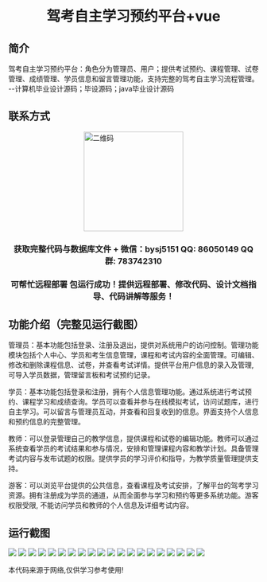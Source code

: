 <p><h1 align="center">驾考自主学习预约平台+vue</h1></p>

## 简介
驾考自主学习预约平台：角色分为管理员、用户；提供考试预约、课程管理、试卷管理、成绩管理、学员信息和留言管理功能，支持完整的驾考自主学习流程管理。    --计算机毕业设计源码；毕设源码；java毕业设计源码


## 联系方式
<img src="https://bs-1329754181.cos.ap-shanghai.myqcloud.com/wx.jpg" alt="二维码" style="display: block; margin: 0 auto;" width="200px">
<p><h3 align="center">获取完整代码与数据库文件 + 微信：bysj5151 QQ: 86050149 QQ群: 783742310</h3></p>
<p><h3 align="center">可帮忙远程部署 包运行成功！提供远程部署、修改代码、设计文档指导、代码讲解等服务！</h3></p>

## 功能介绍（完整见运行截图）
管理员：基本功能包括登录、注册及退出，提供对系统用户的访问控制。管理功能模块包括个人中心、学员和考生信息管理，课程和考试内容的全面管理。可编辑、修改和删除课程信息、试卷，并查看考试详情。提供平台用户信息的录入及管理, 可导入学员数据，管理留言板和考试预约记录。

学员：基本功能包括登录和注册，拥有个人信息管理功能。通过系统进行考试预约、课程学习和成绩查询。学员可以查看并参与在线模拟考试，访问试题库，进行自主学习。可以留言与管理员互动，并查看和回复收到的信息。界面支持个人信息和预约信息的完整管理。

教师：可以登录管理自己的教学信息，提供课程和试卷的编辑功能。教师可以通过系统查看学员的考试结果和参与情况，安排和管理课程内容和教学计划。具备管理考试内容与发布试题的权限。提供学员的学习评价和指导，为教学质量管理提供支持。

游客：可以浏览平台提供的公共信息，查看课程及考试安排，了解平台的驾考学习资源。拥有注册成为学员的通道，从而全面参与学习和预约等更多系统功能。游客权限受限, 不能访问学员和教师的个人信息及详细考试内容。


## 运行截图
![](https://bs-1329754181.cos.ap-shanghai.myqcloud.com/ssm/DrivingTestSelfStudyReservationPlatform/img/001.jpg)
![](https://bs-1329754181.cos.ap-shanghai.myqcloud.com/ssm/DrivingTestSelfStudyReservationPlatform/img/002.jpg)
![](https://bs-1329754181.cos.ap-shanghai.myqcloud.com/ssm/DrivingTestSelfStudyReservationPlatform/img/003.jpg)
![](https://bs-1329754181.cos.ap-shanghai.myqcloud.com/ssm/DrivingTestSelfStudyReservationPlatform/img/004.jpg)
![](https://bs-1329754181.cos.ap-shanghai.myqcloud.com/ssm/DrivingTestSelfStudyReservationPlatform/img/005.jpg)
![](https://bs-1329754181.cos.ap-shanghai.myqcloud.com/ssm/DrivingTestSelfStudyReservationPlatform/img/006.jpg)
![](https://bs-1329754181.cos.ap-shanghai.myqcloud.com/ssm/DrivingTestSelfStudyReservationPlatform/img/007.jpg)
![](https://bs-1329754181.cos.ap-shanghai.myqcloud.com/ssm/DrivingTestSelfStudyReservationPlatform/img/008.jpg)
![](https://bs-1329754181.cos.ap-shanghai.myqcloud.com/ssm/DrivingTestSelfStudyReservationPlatform/img/009.jpg)
![](https://bs-1329754181.cos.ap-shanghai.myqcloud.com/ssm/DrivingTestSelfStudyReservationPlatform/img/010.jpg)
![](https://bs-1329754181.cos.ap-shanghai.myqcloud.com/ssm/DrivingTestSelfStudyReservationPlatform/img/011.jpg)
![](https://bs-1329754181.cos.ap-shanghai.myqcloud.com/ssm/DrivingTestSelfStudyReservationPlatform/img/012.jpg)
![](https://bs-1329754181.cos.ap-shanghai.myqcloud.com/ssm/DrivingTestSelfStudyReservationPlatform/img/013.jpg)
![](https://bs-1329754181.cos.ap-shanghai.myqcloud.com/ssm/DrivingTestSelfStudyReservationPlatform/img/014.jpg)
![](https://bs-1329754181.cos.ap-shanghai.myqcloud.com/ssm/DrivingTestSelfStudyReservationPlatform/img/015.jpg)
![](https://bs-1329754181.cos.ap-shanghai.myqcloud.com/ssm/DrivingTestSelfStudyReservationPlatform/img/016.jpg)
![](https://bs-1329754181.cos.ap-shanghai.myqcloud.com/ssm/DrivingTestSelfStudyReservationPlatform/img/017.jpg)
![](https://bs-1329754181.cos.ap-shanghai.myqcloud.com/ssm/DrivingTestSelfStudyReservationPlatform/img/018.jpg)
![](https://bs-1329754181.cos.ap-shanghai.myqcloud.com/ssm/DrivingTestSelfStudyReservationPlatform/img/019.jpg)
![](https://bs-1329754181.cos.ap-shanghai.myqcloud.com/ssm/DrivingTestSelfStudyReservationPlatform/img/020.jpg)

<p>本代码来源于网络,仅供学习参考使用!</p>
